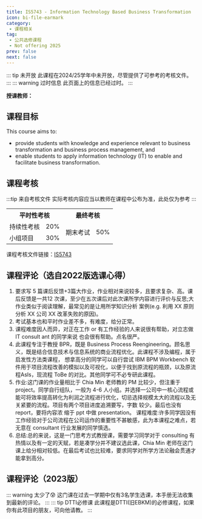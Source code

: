 ```yaml
---
title: IS5743 - Information Technology Based Business Transformation
icon: bi-file-earmark
category:
 - 课程相关
tag:
 - 公共选修课程
 - Not offering 2025
prev: false
next: false
---
```


::: tip 未开放
此课程在2024/25学年中未开放，尽管提供了可参考的考核文件。
:::
::: warning 过时信息
此页面上的信息已经过时。
:::

**授课教师：**


<VPBanner
  title = "冯洪嘉敏(Mrs. FUNG HONG Chia Min)"
  content = "Instructor I"
  logo = "https://www.cb.cityu.edu.hk/portfolio/photos/iscfung.jpg"
  :actions = '[  
        {
            text: "详细信息",
            link: "https://www.cb.cityu.edu.hk/People-and-Research/People/People-Details?eid=iscfung"
        },
    ]'
/>


## 课程目标

This course aims to:

- provide students with knowledge and experience relevant to business transformation and business process management, and
- enable students to apply information technology (IT) to enable and facilitate business transformation.

## 课程考核

:::tip 来自考核文件
实际考核内容应当以教师在课程中公布为准，此处仅为参考
:::

<table>
    <tr>
        <th colspan=2>
            平时性考核
        </th>
        <th colspan=2>
            最终考核
        </th>
    </tr>
    <tr>
        <td>
            持续性考核
        </td>
        <td>
            20%
        </td>
        <td rowspan=2>
            期末考试
        </td>
        <td rowspan=2>
            50%
        </td>
    </tr>
    <tr>
        <td>
            小组项目
        </td>
        <td>
            30%
        </td>
    </tr>
</table>

课程考核文件链接：[IS5743](https://www.cityu.edu.hk/pg/202425/course/IS5743.pdf)

## 课程评论（选自2022版选课心得）

1. 要求写 5 篇课后反馈+3篇大作业，作业相对来说较多，且要求复杂、高。课后反馈是一共12 次课，至少在五次课后对此次课所学内容进行评价与反思;大作业类似于阅读理解，最常见的是让用所学知识分析 案例(e.g. 利用 XX 原则分析 XX 公司 XX 改革失败的原因)。
2. 考试基本也和平时作业差不多，有难度，给分正常。
3. 课程难度因人而异，对正在工作 or 有工作经验的人来说很有帮助，对立志做 IT consult ant 的同学来说 也会很有帮助。点名很严。
4. 此课程专注于教授 BPR，既是 Business Process Reengineering。顾名思义，既是结合信息技术与信息系统的商业流程优化。此课程不涉及编程，属于启发性方法类课程， 想拿高分的同学可以自行尝试 IBM BPM Workbench 软件用于项目流程改善的模拟以及可视化，以便于找到原流程的瓶颈，以及原流程AsIs，现流程 ToBe 的对比。其他同学可不必专研此课程。
5. 作业:这门课的作业量相比于 Chia Min 老师教的 PM 比较少，但注重于 project。同学自行组队，一般为 4-6 人小组。并选择一公司中一核心流程或能可将效率提高转化为利润之流程进行优化，切忌选择规模太大的流程以及无关紧要的流程。项目有两个项目进度追溯要写，字数 较少。最后也没有 report，要将内容浓 缩于 ppt 中做 presentation。 课程难度:许多同学因没有工作经验对于公司流程在公司运作的重要性不甚敏感，此为本课程之难点，若无意在 consultant 行业发展的同学慎选。
6. 总结:总的来说，这是一门思考方式教授课，需要学习同学对于 consulting 有热情以及有一定的天赋，若是凑学分并不建议选此课，Chia Min 老师在这门课上给分相对较低。在最后考试也比较难，要求同学对所学方法论融会贯通才能拿到高分。

## 课程评论（2023版）

::: warning 太少了😰
这门课在过去一学期中仅有3名学生选课，本手册无法收集到最新的评论。
:::
::: tip DTTI必修课
此课程是DTTI(旧EBKM)的必修课程，如果你有此项目的朋友，可向他请教。
:::
